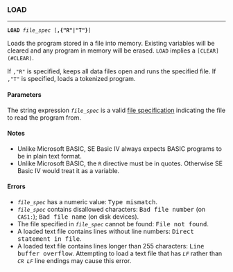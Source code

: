 ### LOAD
***
<code><b>LOAD</b> <var>file_spec</var> [<b>,{"R"|"T"}</b>]</code>

Loads the program stored in a file into memory. Existing variables will be cleared and any program in memory will be erased. `LOAD` implies a `[CLEAR](#CLEAR)`.

If `,"R"` is specified, keeps all data files open and runs the specified file.
If `,"T"` is specified, loads a tokenized program.

#### Parameters
The string expression <code><var>file_spec</var></code> is a valid [file specification](#file-specification) indicating the file to read the program from.

#### Notes
* Unlike Microsoft BASIC, SE Basic IV always expects BASIC programs to be in plain text format.
* Unlike Microsoft BASIC, the `R` directive must be in quotes. Otherwise SE Basic IV would treat it as a variable.

#### Errors
* <code><var>file_spec</var></code> has a numeric value: <samp>Type mismatch</samp>.
* <code><var>file_spec</var></code> contains disallowed characters: <samp>Bad file number</samp> (on <code>CAS1:</code>); <samp>Bad file name</samp> (on disk devices).
* The file specified in <code><var>file_spec</var></code> cannot be found: <samp>File not found</samp>.
* A loaded text file contains lines without line numbers: <samp>Direct statement in file</samp>.
* A loaded text file contains lines longer than 255 characters: <samp>Line buffer overflow</samp>. Attempting to load a text file that has <code><i>LF</i></code> rather than <code><i>CR LF</i></code> line endings may cause this error.

